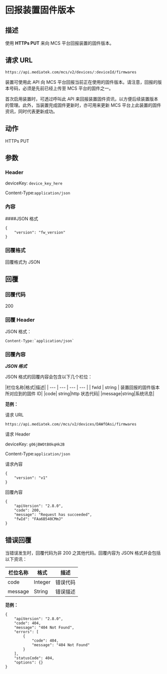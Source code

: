 # 回报装置固件版本

## 描述

使用 **HTTPs PUT** 来向 MCS 平台回报装置的固件版本。


## 请求 URL

```
https://api.mediatek.com/mcs/v2/devices/:deviceId/firmwares

```
装置可使用此 API 向 MCS 平台回报当前正在使用的固件版本。请注意，回报的版本号码，必须是先前已经上传至 MCS 平台的固件之一。

首次启用装置时，可透过呼叫此 API 来回报装置固件资讯，以方便后续装置版本的管理。此外，当装置完成固件更新时，亦可用来更新 MCS 平台上此装置的固件资讯，同时代表更新成功。


## 动作
HTTPs PUT


## 参数
### Header

deviceKey: `device_key_here`

Content-Type:`application/json`


### 內容
####JSON 格式

```
{
    "version": "fw_version"
}
```
### 回覆格式
回覆格式为 JSON

## 回覆

### 回覆代码
200

### 回覆 Header
JSON 格式：
```
Content-Type:`application/json`
```

### 回覆內容

***JSON 格式***

JSON 格式的回覆内容会包含以下几个栏位：

|栏位名称|格式|描述|
| --- | --- | --- | --- |
| fwId | string | 装置回报的固件版本所对应到的固件 ID|
|code| string|http 状态代码|
|message|string|系统讯息|


**范例：**

请求 URL
```
https://api.mediatek.com//mcs/v2/devices/DAWfOAsi/firmwares
```

请求 Header

deviceKey: `g06jBWOtB0kqHk2B`

Content-Type:`application/json`

请求內容
```
{
    "version": "v1"
}
```

回覆內容

```
{
    "apiVersion": "2.8.0",
    "code": 200,
    "message": "Request has succeeded",
    "fwId": "FAa6B540CMmJ"
}

```



## 错误回覆

当错误发生时，回覆代码为非 200 之其他代码。回覆内容为 JSON 格式并会包括以下资讯：

| 栏位名称 | 格式 |描述|
| --- | --- | --- |
| code | Integer | 错误代码 |
| message | String | 错误描述 |

**范例：**

```
{
    "apiVersion": "2.8.0",
    "code": 404,
    "message": "404 Not Found",
    "errors": [
        {
            "code": 404,
            "message": "404 Not Found"
        }
    ],
    "statusCode": 404,
    "options": {}
}
```
